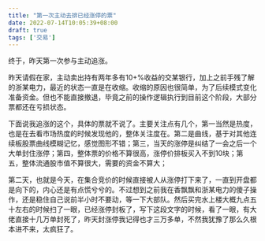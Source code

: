 ```yaml
---
title: "第一次主动去排已经涨停的票"
date: 2022-07-14T10:05:39+08:00
draft: true
tags: ['交易']
---
```


终于，昨天第一次参与主动追涨。

昨天请假在家，主动卖出持有两年多有10+%收益的交某银行，加上之前手残了解的浙某电力，最近的状态一直是在收缩。收缩的原因也很简单，为了后续模式变化准备资金。但也不能直接撤退，毕竟之前的操作逻辑执行到目前这个阶段，大部分票都还在亏损状态。

下面说我追涨的这个，具体的票就不说了。主要关注点有几个，第一当然是热度，也是在去看市场热度的时候发现他的，整体关注度在。第二是曲线，基于对其他连续板股票曲线模糊记忆，感觉图形不错；第三，当天的涨停是纠结了一会之后一个大单封住涨停；第四，整体票的价格不算很高，涨停价排板买入不到10块；第五，整体流通股市值不算很大，需要的资金不算大；

第二天，也就是今天，在集合竞价的时候直接被人从涨停打下来了，一直到开盘都是向下的，内心还是有点慌兮兮的。不过想到之前我在香飘飘和浙某电力的傻子操作，还是稳住自己说前半小时不要动，等一下大部队。然后买完水上楼大概九点五十左右的时候扫了一眼，已经涨停封板了，写下这段文字的时候，看了一眼，有大佬直接十几万单封死了，昨天封涨停我记得也才三万多单，不然我犹豫了那么久根本进不来，太疯狂了。
